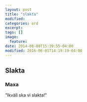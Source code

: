 ```yaml
---
layout: post
title: "slakta"
modified:
categories: ord
excerpt:
tags: []
image:
  feature:
date: 2014-08-08T15:39:55-04:00
modified: 2016-06-01T14:19:19-04:00
---
```


## Slakta

### Maxa

"Ikväll ska vi slakta!"
